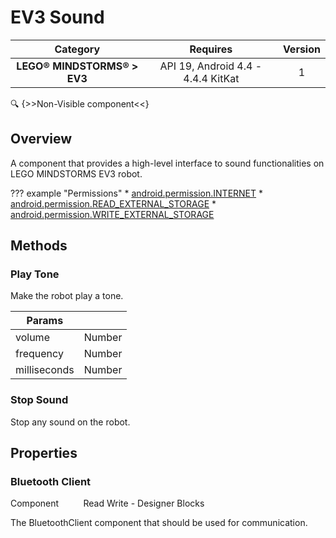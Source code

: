 # EV3 Sound

| Category | Requires | Version |
|:--------:|:-------:|:--------:|
|**LEGO® MINDSTORMS® > EV3**|<span class="chip chip-any">API 19, Android 4.4 - 4.4.4 KitKat</span>|<span class="chip chip-number">1</span>|

:mag: {>>Non-Visible component<<}

## Overview

A component that provides a high-level interface to sound functionalities on LEGO MINDSTORMS EV3 robot.

??? example "Permissions"
    * [android.permission.INTERNET](https://developer.android.com/reference/android/Manifest.permission.html#INTERNET)
    * [android.permission.READ_EXTERNAL_STORAGE](https://developer.android.com/reference/android/Manifest.permission.html#READ_EXTERNAL_STORAGE)
    * [android.permission.WRITE_EXTERNAL_STORAGE](https://developer.android.com/reference/android/Manifest.permission.html#WRITE_EXTERNAL_STORAGE)

## Methods

### Play Tone

Make the robot play a tone.

<div class="block" ai2-block="method" not-rendered="true" value="%7B%22componentName%22:%20%22EV3%20Sound%22,%20%22name%22:%20%22Play%20Tone%22,%20%22output%22:%20false,%20%22param%22:%20%5B%22volume%22,%20%22frequency%22,%20%22milliseconds%22%5D%7D"></div>

| Params | []() |
|--------|------|
|volume|<span class="chip chip-number">Number</span>|
|frequency|<span class="chip chip-number">Number</span>|
|milliseconds|<span class="chip chip-number">Number</span>|

### Stop Sound

Stop any sound on the robot.

<div class="block" ai2-block="method" not-rendered="true" value="%7B%22componentName%22:%20%22EV3%20Sound%22,%20%22name%22:%20%22Stop%20Sound%22,%20%22output%22:%20false,%20%22param%22:%20%5B%5D%7D"></div>

## Properties

### Bluetooth Client

<span class="chip chip-component">Component</span><span style="user-select: none;">&nbsp;&nbsp;&nbsp;&nbsp;&nbsp;&nbsp;&nbsp;&nbsp;&nbsp;&nbsp;</span><span class="chip chip-rw">Read</span><span style="user-select: none;">&nbsp;</span><span class="chip chip-rw">Write</span><span style="user-select: none;">&nbsp;</span>-<span style="user-select: none;">&nbsp;</span><span class="chip chip-bd">Designer</span><span style="user-select: none;">&nbsp;</span><span class="chip chip-bd">Blocks</span><span style="user-select: none;">&nbsp;</span>

The BluetoothClient component that should be used for communication.

<div class="block" ai2-block="property" not-rendered="true" value="%7B%22componentName%22:%20%22EV3%20Sound%22,%20%22name%22:%20%22Bluetooth%20Client%22,%20%22getter%22:%20true%7D"></div>
<div class="block" ai2-block="property" not-rendered="true" value="%7B%22componentName%22:%20%22EV3%20Sound%22,%20%22name%22:%20%22Bluetooth%20Client%22,%20%22getter%22:%20false%7D"></div>
